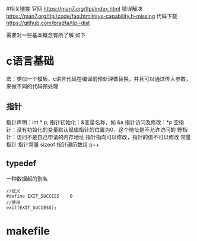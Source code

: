 #相关链接
官网
https://man7.org/tlpi/index.html
错误解决
https://man7.org/tlpi/code/faq.html#sys-capability.h-missing
代码下载
https://github.com/bradfa/tlpi-dist

需要对一些基本概念有所了解 如下

# c语言基础

宏：类似一个模板，c语言代码在编译前预处理做替换，并且可以通过传入参数，来做不同的代码预处理

## 指针

指针声明：int * p;
指针初始化：&变量名称，如 &a
指针访问及修改：*p
空指针：没有初始化的变量默认赋值指针的位置为0，这个地址是不允许访问的
野指针：访问不是自己申请的内存地址
指针指向可以修改，指针的值不可以修改 常量指针 指针常量
sizeof
指针遍历数组 p++

## typedef

一种数据起的别名

```
//定义
#define	EXIT_SUCCESS	0
//使用
exit(EXIT_SUCCESS);
```

# makefile

